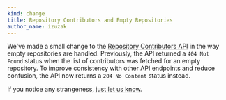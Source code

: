 ```yaml
---
kind: change
title: Repository Contributors and Empty Repositories
author_name: izuzak
---
```


We've made a small change to the [Repository Contributors API](/v3/repos/#list-contributors) in the way empty repositories are handled. Previously, the API returned a `404 Not Found` status when the list of contributors was fetched for an empty repository. To improve consistency with other API endpoints and reduce confusion, the API now returns a `204 No Content` status instead.

If you notice any strangeness, [just let us know](https://github.com/contact?form%5Bsubject%5D=APIv3).

